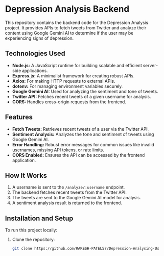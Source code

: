 # Depression Analysis Backend

This repository contains the backend code for the Depression Analysis project. It provides APIs to fetch tweets from Twitter and analyze their content using Google Gemini AI to determine if the user may be experiencing signs of depression.

## Technologies Used

- **Node.js:** A JavaScript runtime for building scalable and efficient server-side applications.
- **Express.js:** A minimalist framework for creating robust APIs.
- **Axios:** For making HTTP requests to external APIs.
- **dotenv:** For managing environment variables securely.
- **Google Gemini AI:** Used for analyzing the sentiment and tone of tweets.
- **Twitter API:** Fetches recent tweets of a given username for analysis.
- **CORS:** Handles cross-origin requests from the frontend.

## Features

- **Fetch Tweets:** Retrieves recent tweets of a user via the Twitter API.
- **Sentiment Analysis:** Analyzes the tone and sentiment of tweets using Google Gemini AI.
- **Error Handling:** Robust error messages for common issues like invalid usernames, missing API tokens, or rate limits.
- **CORS Enabled:** Ensures the API can be accessed by the frontend application.

## How It Works

1. A username is sent to the `/analyze/:username` endpoint.
2. The backend fetches recent tweets from the Twitter API.
3. The tweets are sent to the Google Gemini AI model for analysis.
4. A sentiment analysis result is returned to the frontend.

## Installation and Setup

To run this project locally:

1. Clone the repository:
   ```bash
   git clone https://github.com/RAKESH-PATEL57/Depression-Analysing-Using-Twitter-User-Name-Backend
